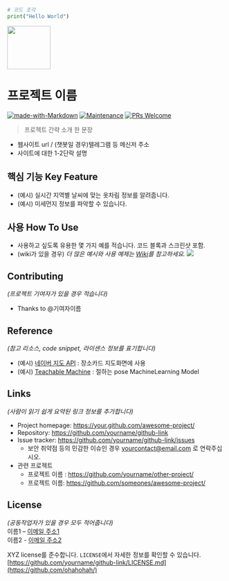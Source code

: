 ```python
# 코드 조각
print("Hello World")
```

<img src="https://user-images.githubusercontent.com/17819874/79853717-5db2f900-8403-11ea-99ba-ed0bb3cdb9ef.png" height="100"/>

# 프로젝트 이름  
[![made-with-Markdown](https://img.shields.io/badge/Made%20with-Markdown-1f425f.svg)](http://commonmark.org)
[![Maintenance](https://img.shields.io/badge/Maintained%3F-yes-green.svg)](https://github.com/ohahohah/readme-template/graphs/commit-activity) 
[![PRs Welcome](https://img.shields.io/badge/PRs-welcome-brightgreen.svg?style=flat-square)](http://makeapullrequest.com)



> 프로젝트 간략 소개 한 문장 
- 웹사이트 url / (챗봇일 경우)텔레그램 등 메신저 주소
- 사이트에 대한 1-2단락 설명

## 핵심 기능  Key Feature
- (예시) 실시간 지역별 날씨에 맞는 옷차림 정보를 알려줍니다.
- (예시) 미세먼지 정보를 파악할 수 있습니다.

## 사용 How To Use
- 사용하고 싶도록 유용한 몇 가지 예를 적습니다. 코드 블록과 스크린샷 포함.
- (wiki가 있을 경우) _더 많은 예시와 사용 예제는 [Wiki](wiki)를 참고하세요._
![](header.png)

## Contributing
*(프로젝트 기여자가 있을 경우 적습니다)*
- Thanks to @기여자이름

## Reference
*(참고 리소스,  code snippet, 라이센스 정보를 표기합니다)*
- (예시) [네이버 지도 API](링크url) : 장소카드 지도화면에 사용
- (예시) [Teachable Machine](https://teachablemachine.withgoogle.com/) : 절하는 pose MachineLearning Model 

## Links
*(사람이 읽기 쉽게 요약된 링크 정보를 추가합니다)*
- Project homepage: https://your.github.com/awesome-project/
- Repository: https://github.com/yourname/github-link
- Issue tracker: https://github.com/yourname/github-link/issues
  - 보안 취약점 등의 민감한 이슈인 경우 yourcontact@email.com 로 연락주십시오. 
- 관련 프로젝트
  - 프로젝트 이름 : https://github.com/yourname/other-project/
  - 프로젝트 이름: https://github.com/someones/awesome-project/

## License
*(공동작업자가 있을 경우 모두 적어줍니다)*  
이름1 – [이메일 주소1](mailto:이메일주소@example.com)  
이름2 - [이메일 주소2](mailto:이메일주소@example.com)  

XYZ license를 준수합니다. ``LICENSE``에서 자세한 정보를 확인할 수 있습니다.  
[https://github.com/yourname/github-link/LICENSE.md](https://github.com/ohahohah/)
